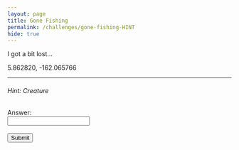 ```yaml
---
layout: page
title: Gone Fishing
permalink: /challenges/gone-fishing-HINT
hide: true
---
```


I got a bit lost...  

5.862820, -162.065766

---

###### Hint: Creature

<!-- Answer - Snapper -->

<form>
    <label for="answer">Answer:</label><br>
    <input type="text" id="submission" name="submission"><br><br>
    <input type="submit" value="Submit" onclick="javascript:checkAnswer('gone-fishing', document.getElementById('submission').value)">
</form>